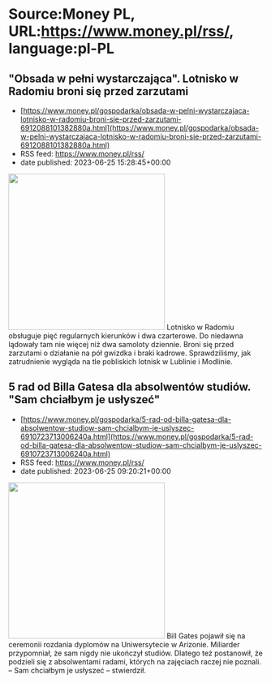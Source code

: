 # Source:Money PL, URL:https://www.money.pl/rss/, language:pl-PL

## "Obsada w pełni wystarczająca". Lotnisko w Radomiu broni się przed zarzutami
 - [https://www.money.pl/gospodarka/obsada-w-pelni-wystarczajaca-lotnisko-w-radomiu-broni-sie-przed-zarzutami-6912088101382880a.html](https://www.money.pl/gospodarka/obsada-w-pelni-wystarczajaca-lotnisko-w-radomiu-broni-sie-przed-zarzutami-6912088101382880a.html)
 - RSS feed: https://www.money.pl/rss/
 - date published: 2023-06-25 15:28:45+00:00

<img src="https://i.wpimg.pl/308x/filerepo.grupawp.pl/api/v1/display/embed/4b00bc35-3851-40d2-a95e-37bd2945a0e6" width="308" /> Lotnisko w Radomiu obsługuje pięć regularnych kierunków i dwa czarterowe. Do niedawna lądowały tam nie więcej niż dwa samoloty dziennie. Broni się  przed zarzutami o działanie na pół gwizdka i braki kadrowe. Sprawdziliśmy, jak zatrudnienie wygląda na tle pobliskich lotnisk w Lublinie i Modlinie.

## 5 rad od Billa Gatesa dla absolwentów studiów. "Sam chciałbym je usłyszeć"
 - [https://www.money.pl/gospodarka/5-rad-od-billa-gatesa-dla-absolwentow-studiow-sam-chcialbym-je-uslyszec-6910723713006240a.html](https://www.money.pl/gospodarka/5-rad-od-billa-gatesa-dla-absolwentow-studiow-sam-chcialbym-je-uslyszec-6910723713006240a.html)
 - RSS feed: https://www.money.pl/rss/
 - date published: 2023-06-25 09:20:21+00:00

<img src="https://i.wpimg.pl/308x/filerepo.grupawp.pl/api/v1/display/embed/46555f08-ce11-4cbc-a734-8f8e4c0790f6" width="308" /> Bill Gates pojawił się na ceremonii rozdania dyplomów na Uniwersytecie w Arizonie. Miliarder przypomniał, że sam nigdy nie ukończył studiów. Dlatego też postanowił, że podzieli się z absolwentami radami, których na zajęciach raczej nie poznali. – Sam chciałbym je usłyszeć – stwierdził.

